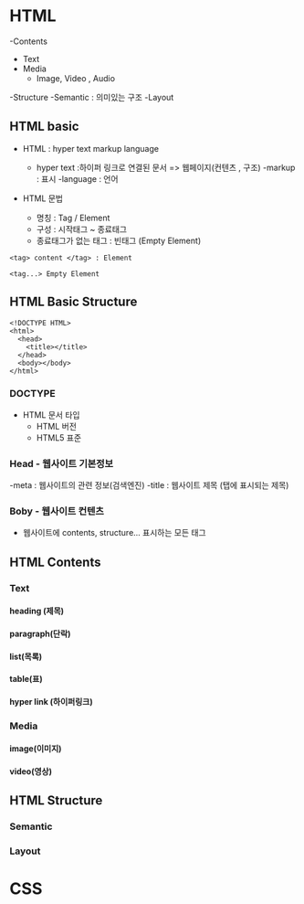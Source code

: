 # HTML

-Contents
  - Text
  - Media
    - Image, Video , Audio

-Structure
  -Semantic : 의미있는 구조
  -Layout 

  ## HTML basic

- HTML : hyper text markup language
  - hyper text :하이퍼 링크로 연결된 문서 => 웹페이지(컨텐츠 , 구조)
  -markup : 표시
  -language : 언어  

- HTML 문법
  - 명칭 : Tag / Element
  - 구성 : 시작태그 ~ 종료태그
  - 종료태그가 없는 태그 : 빈태그 (Empty Element)

```
<tag> content </tag> : Element

<tag...> Empty Element

```



## HTML Basic Structure

```
<!DOCTYPE HTML>
<html>
  <head>
    <title></title>
  </head>
  <body></body>
</html>
```
### DOCTYPE 
- HTML 문서 타입
  - HTML 버전
  - HTML5 표준

### Head - 웹사이트 기본정보
-meta : 웹사이트의 관련 정보(검색엔진)
-title : 웹사이트 제목 (탭에 표시되는 제목)


### Boby - 웹사이트 컨텐츠
- 웹사이트에 contents, structure... 표시하는 모든 태그

## HTML Contents

### Text

#### heading (제목) 

#### paragraph(단락)

#### list(목록)

#### table(표)

#### hyper link (하이퍼링크)


### Media 
#### image(이미지)
#### video(영상)
## HTML Structure
### Semantic
### Layout
# CSS